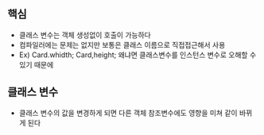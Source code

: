 ## 핵심 

* 클래스 변수는 객체 생성없이 호출이 가능하다
* 컴파일러에는 문제는 없지만 보통은 클래스 이름으로 직접접근해서 사용
* Ex) Card.whidth; Card,height;  왜냐면 클래스변수를 인스턴스 변수로 오해할 수 있기 때문에 

## 클래스 변수
* 클래스 변수의 값을 변경하게 되면 다른 객체 참조변수에도 영향을 미쳐 같이 바뀌게 된다
 